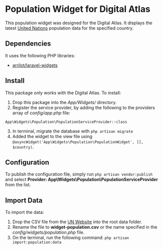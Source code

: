 # Population Widget for Digital Atlas

This population widget was designed for the Digital Atlas.  It displays the latest [United Nations](https://www.un.org/) population data for the specified country.

## Dependencies

It uses the following PHP libraries:

- [arrilot/laravel-widgets](https://github.com/arrilot/laravel-widgets)

## Install

This package only works with the Digital Atlas.  To install:

1. Drop this package into the *App/Widgets/* directory.
2. Register the service provider, by adding the following to the providers array of *config/app.php* file:
```
App\Widgets\Population\PopulationServiceProvider::class
```
3. In terminal, migrate the database with `php artisan migrate`
4. Added the widget to the view file using `@asyncWidget('App\Widgets\Population\PopulationWidget', [], $country)`.

## Configuration

To publish the configuration file, simply run `php artisan vendor:publish` and select **Provider: App\Widgets\Population\PopulationServiceProvider** from the list.

## Import Data

To import the data:

1. Drop the CSV file from the [UN Website](https://population.un.org/wpp/Download/Standard/CSV/) into the root data folder.
2. Rename the file to **widget-population.csv** or the name specified in the *config/widgets/population.php* file.
3. On the terminal, run the following command: `php artisan import:population:data`
